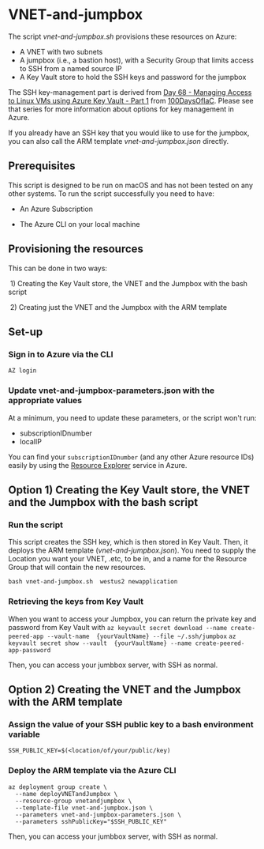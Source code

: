 # VNET-and-jumpbox
The script *vnet-and-jumpbox.sh* provisions these resources on Azure:

* A VNET with two subnets
* A jumpbox (i.e., a bastion host), with a Security Group that limits access to SSH from a named source IP
* A Key Vault store to hold the SSH keys and password for the jumpbox

The SSH key-management part is derived from [Day 68 - Managing Access to Linux VMs using Azure Key Vault - Part 1](https://github.com/starkfell/100DaysOfIaC/blob/master/articles/day.69.manage.access.to.linux.vms.using.key.vault.part.2.md) from [100DaysOfIaC](https://github.com/starkfell/100DaysOfIaC). Please see that series for more information about options for key management in Azure.

If you already have an SSH key that you would like to use for the jumpbox, you can also call the ARM template *vnet-and-jumpbox.json* directly.

## Prerequisites
This script is designed to be run on macOS and has not been tested on any other systems. To run the script successfully you need to have:

* An Azure Subscription

* The Azure CLI on your local machine

## Provisioning the resources

This can be done in two ways:

​	1) Creating the Key Vault store, the VNET and the Jumpbox with the bash script 

​	2) Creating just the VNET and the Jumpbox with the ARM template 

## Set-up
### Sign in to Azure via the CLI
``AZ login``

### Update vnet-and-jumpbox-parameters.json with the appropriate values
At a minimum, you need to update these parameters, or the script won't run:

* subscriptionIDnumber
* localIP

You can find your ``subscriptionIDnumber`` (and any other Azure resource IDs) easily by using the [Resource Explorer](https://github.com/starkfell/100DaysOfIaC) service in Azure.

## Option 1) Creating the Key Vault store, the VNET and the Jumpbox with the bash script
### Run the script
This script creates the SSH key, which is then stored in Key Vault. Then, it deploys the ARM template (*vnet-and-jumpbox.json*). You need to supply the Location you want your VNET, .etc, to be in, and a name for the Resource Group that will contain the new resources.

``bash vnet-and-jumpbox.sh  westus2 newapplication``

### Retrieving the keys from Key Vault
When you want to access your Jumpbox, you can return the private key and password from Key Vault with 
``az keyvault secret download --name create-peered-app --vault-name  {yourVaultName} --file ~/.ssh/jumpbox``
``az keyvault secret show --vault  {yourVaultName} --name create-peered-app-password``

Then, you can access your jumbbox server, with SSH as normal.


## Option 2) Creating the VNET and the Jumpbox with the ARM template
### Assign the value of your SSH public key to a bash environment variable
``SSH_PUBLIC_KEY=$(<location/of/your/public/key)``

### Deploy the ARM template via the Azure CLI
```
az deployment group create \
  --name deployVNETandJumpbox \
  --resource-group vnetandjumpbox \
  --template-file vnet-and-jumpbox.json \
  --parameters vnet-and-jumpbox-parameters.json \
  --parameters sshPublicKey="$SSH_PUBLIC_KEY"
```
Then, you can access your jumbbox server, with SSH as normal.

